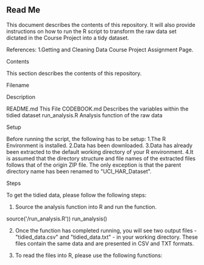 ## Read Me
This document describes the contents of this repository. It will also provide instructions on how to run the R script to transform the raw data set dictated in the Course Project into a tidy dataset.

References:
1.Getting and Cleaning Data Course Project Assignment Page.

Contents

This section describes the contents of this repository.


Filename

Description


README.md This File 
CODEBOOK.md Describes the variables within the tidied dataset 
run_analysis.R Analysis function of the raw data 

Setup

Before running the script, the following has to be setup:
1.The R Environment is installed.
2.Data has been downloaded.
3.Data has already been extracted to the default working directory of your R environment.
4.It is assumed that the directory structure and file names of the extracted files follows that of the origin ZIP file. The only exception is that the parent directory name has been renamed to "UCI_HAR_Dataset".

Steps

To get the tidied data, please follow the following steps:

1. Source the analysis function into R and run the function.

source('<your default R working directory>/run_analysis.R'))
run_analysis()

2. Once the function has completed running, you will see two output files - "tidied_data.csv" and "tidied_data.txt" - in your working directory. These files contain the same data and are presented in CSV and TXT formats.

3. To read the files into R, please use the following functions:
